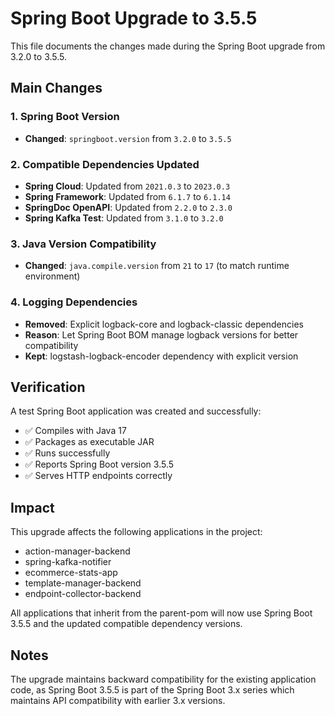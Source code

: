 # Spring Boot Upgrade to 3.5.5

This file documents the changes made during the Spring Boot upgrade from 3.2.0 to 3.5.5.

## Main Changes

### 1. Spring Boot Version
- **Changed**: `springboot.version` from `3.2.0` to `3.5.5`

### 2. Compatible Dependencies Updated
- **Spring Cloud**: Updated from `2021.0.3` to `2023.0.3` 
- **Spring Framework**: Updated from `6.1.7` to `6.1.14`
- **SpringDoc OpenAPI**: Updated from `2.2.0` to `2.3.0`
- **Spring Kafka Test**: Updated from `3.1.0` to `3.2.0`

### 3. Java Version Compatibility
- **Changed**: `java.compile.version` from `21` to `17` (to match runtime environment)

### 4. Logging Dependencies
- **Removed**: Explicit logback-core and logback-classic dependencies
- **Reason**: Let Spring Boot BOM manage logback versions for better compatibility
- **Kept**: logstash-logback-encoder dependency with explicit version

## Verification

A test Spring Boot application was created and successfully:
- ✅ Compiles with Java 17
- ✅ Packages as executable JAR
- ✅ Runs successfully 
- ✅ Reports Spring Boot version 3.5.5
- ✅ Serves HTTP endpoints correctly

## Impact

This upgrade affects the following applications in the project:
- action-manager-backend
- spring-kafka-notifier
- ecommerce-stats-app
- template-manager-backend
- endpoint-collector-backend

All applications that inherit from the parent-pom will now use Spring Boot 3.5.5 and the updated compatible dependency versions.

## Notes

The upgrade maintains backward compatibility for the existing application code, as Spring Boot 3.5.5 is part of the Spring Boot 3.x series which maintains API compatibility with earlier 3.x versions.